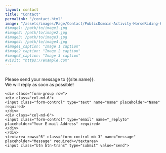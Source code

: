 ```yaml
---
layout: contact
title: "Contact"
permalink: "/contact.html"
image: "/assets/images/Page/Contact/PublicDomain-Activity-HorseRiding-02.jpg"
#image1: /path/to/image1.jpg
#image2: /path/to/image2.jpg
#image3: /path/to/image3.jpg
#image4: /path/to/image4.jpg
#image1_caption: "Image 1 caption"
#image2_caption: "Image 2 caption"
#image3_caption: "Image 3 caption"
#visit: "https://example.com"
---
```




<br>
Please send your message to {{site.name}}. 
<br>We will reply as soon as possible!


<form action="https://formspree.io/{{site.email}}" method="POST">    

    <div class="form-group row">
    <div class="col-md-6">
    <input class="form-control" type="text" name="name" placeholder="Name" required>
    </div>
    <div class="col-md-6">
    <input class="form-control" type="email" name="_replyto" placeholder="Your E-mail Address" required>
    </div>
    </div>
    <textarea rows="6" class="form-control mb-3" name="message" placeholder="Message" required></textarea>    
    <input class="btn btn-trans" type="submit" value="send">
</form>
